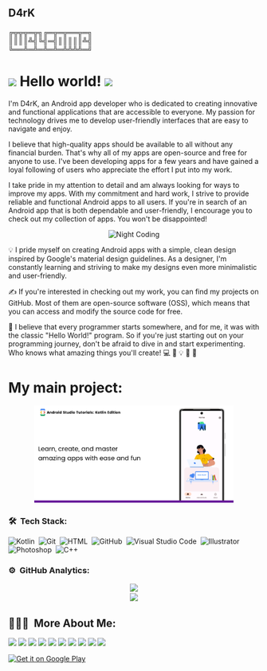 ## D4rK

╔╦╦╦═╦╗╔═╦═╦══╦═╗ \
║║║║╩╣╚╣═╣║║║║║╩╣ \
╚══╩═╩═╩═╩═╩╩╩╩═╝

# <img height="24px" src="https://github.com/TheDudeThatCode/TheDudeThatCode/blob/master/Assets/Hi.gif"> Hello world!&nbsp;<img height="24px" src="https://github.com/TheDudeThatCode/TheDudeThatCode/blob/master/Assets/Earth.gif">

I'm D4rK, an Android app developer who is dedicated to creating innovative and functional applications that are accessible to everyone. My passion for technology drives me to develop user-friendly interfaces that are easy to navigate and enjoy.

I believe that high-quality apps should be available to all without any financial burden. That's why all of my apps are open-source and free for anyone to use. I've been developing apps for a few years and have gained a loyal following of users who appreciate the effort I put into my work.

I take pride in my attention to detail and am always looking for ways to improve my apps. With my commitment and hard work, I strive to provide reliable and functional Android apps to all users. If you're in search of an Android app that is both dependable and user-friendly, I encourage you to check out my collection of apps. You won't be disappointed!

<p align="center">
<img alt="Night Coding" src="https://storage.googleapis.com/gweb-uniblog-publish-prod/original_images/New__revised_0312_Keyword_blog-header-animated-final_YCPcPYO.gif"/>
</p>

💡 I pride myself on creating Android apps with a simple, clean design inspired by Google's material design guidelines. As a designer, I'm constantly learning and striving to make my designs even more minimalistic and user-friendly.

✍️ If you're interested in checking out my work, you can find my projects on GitHub. Most of them are open-source software (OSS), which means that you can access and modify the source code for free.

👨‍ I believe that every programmer starts somewhere, and for me, it was with the classic "Hello World!" program. So if you're just starting out on your programming journey, don't be afraid to dive in and start experimenting. Who knows what amazing things you'll create! 💻 🚀 💡 📱 🔨

# My main project:

<p align="center">
<img src="https://github.com/D4rK7355608/com.d4rk.androidtutorials/blob/master/app/src/main/play/listings/en-US/graphics/feature-graphic/feature-graphic.png" width="400">
</p>

### 🛠 &nbsp;Tech Stack:

![Kotlin](https://img.shields.io/badge/Kotlin-05122A?style=for-the-badge&logo=kotlin&logoColor)&nbsp;
![Git](https://img.shields.io/badge/Git-05122A?style=for-the-badge&logo=git&logoColor)&nbsp;
![HTML](https://img.shields.io/badge/HTML-05122A?style=for-the-badge&logo=html5&logoColor)&nbsp;
![GitHub](https://img.shields.io/badge/GitHub-05122A?style=for-the-badge&logo=github&logoColor)&nbsp;
![Visual Studio Code](https://img.shields.io/badge/Visual%20Studio%20Code-05122A?style=for-the-badge&logo=visualstudio&logoColor)&nbsp;
![Illustrator](https://img.shields.io/badge/Adobe%20Illustrator-05122A?style=for-the-badge&logo=adobe-illustrator&logoColor)&nbsp;
![Photoshop](https://img.shields.io/badge/Adobe%20Photoshop-05122A?style=for-the-badge&logo=adobe-photoshop&logoColor)&nbsp;
![C++](https://img.shields.io/badge/c++-05122A?style=for-the-badge&logo=cplusplus&logoColor)&nbsp;

### ⚙️ &nbsp;GitHub Analytics:

<p align="center">
<a href="https://github.com/AVS1508">
  <img src="https://github-readme-stats.vercel.app/api?username=D4rK7355608&show_icons=true"/>
</a>
<br>
<a href="https://github.com/AVS1508">
  <img src="https://github-readme-stats.vercel.app/api/top-langs/?username=D4rK7355608"/>
</a>
</p>

## 👨🏻‍💻 &nbsp;More About Me:
<a href="mailto:d4rk7355608@gmail.com"><img src="https://img.shields.io/badge/d4rk7355608@gmail.com-red?style=for-the-badge&logo=gmail&logoColor=white"/></a>
<a href="https://developers.google.com/profile/u/D4rK7355608"><img src="https://img.shields.io/badge/Android%20Developers-white?style=for-the-badge&logo=android"/></a>
<a href="https://forum.xda-developers.com/m/d4rk7355608.10095012/"><img src="https://img.shields.io/badge/XDA%20Developers-grey?style=for-the-badge&logo=xdadevelopers"/></a>
<a href="https://www.deviantart.com/d4rk7355608"><img src="https://img.shields.io/badge/DeviantArt-default?style=for-the-badge&logo=deviantart&logoColor=white"/></a>
<a href="https://gamejolt.com/@D4rK_S-A-D"><img src="https://img.shields.io/badge/GameJolt-grey?style=for-the-badge&logo=gamejolt&logoColor=white"/></a>
<a href="https://patreon.com/D4rK7355608"><img src="https://img.shields.io/endpoint.svg?url=https%3A%2F%2Fshieldsio-patreon.vercel.app%2Fapi%3Fusername%3DD4rK7355608%26type%3Dpatrons&style=for-the-badge"/></a>
<a href="https://www.paypal.me/d4rkmichaeltutorials"><img src="https://img.shields.io/badge/Paypal-white?style=for-the-badge&logo=paypal"/></a>
<a href="https://twitter.com/D4rK7355608/"><img src="https://img.shields.io/twitter/follow/D4rK7355608?color=blue&label=Twitter&logo=Twitter&style=for-the-badge"/></a>
<a href="https://www.youtube.com/c/D4rK7355608/"><img src="https://img.shields.io/youtube/channel/subscribers/UCLDi-rmSRry0pNL-oVvGJAw?color=darkred&label=D4rK&logo=youtube&logoColor=darkred&style=for-the-badge"/></a>
<a href="https://github.com/D4rK7355608/"><img src="https://img.shields.io/github/followers/D4rK7355608?color=white&logo=GitHub&style=for-the-badge"/></a>

[<img src="https://play.google.com/intl/en_us/badges/images/generic/en-play-badge.png"
alt="Get it on Google Play"
height="90">](https://play.google.com/store/apps/dev?id=5390214922640123642)
